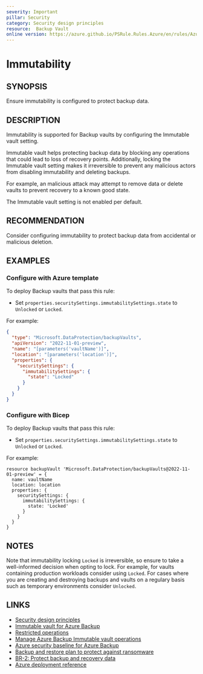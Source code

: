 ```yaml
---
severity: Important
pillar: Security
category: Security design principles
resource:  Backup Vault
online version: https://azure.github.io/PSRule.Rules.Azure/en/rules/Azure.BV.Immutable/
---
```


# Immutability

## SYNOPSIS

Ensure immutability is configured to protect backup data.

## DESCRIPTION

Immutability is supported for Backup vaults by configuring the Immutable vault setting.

Immutable vault helps protecting backup data by blocking any operations that could lead to loss of recovery points.
Additionally, locking the Immutable vault setting makes it irreversible to prevent any malicious actors from disabling immutability and deleting backups.

For example, an malicious attack may attempt to remove data or delete vaults to prevent recovery to a known good state.

The Immutable vault setting is not enabled per default.

## RECOMMENDATION

Consider configuring immutability to protect backup data from accidental or malicious deletion.

## EXAMPLES

### Configure with Azure template

To deploy Backup vaults that pass this rule:

- Set `properties.securitySettings.immutabilitySettings.state` to `Unlocked` or `Locked`.

For example:

```json
{
  "type": "Microsoft.DataProtection/backupVaults",
  "apiVersion": "2022-11-01-preview",
  "name": "[parameters('vaultName')]",
  "location": "[parameters('location')]",
  "properties": {
    "securitySettings": {
      "immutabilitySettings": {
        "state": "Locked"
      }
    }
  }
}
```

### Configure with Bicep

To deploy Backup vaults that pass this rule:

- Set `properties.securitySettings.immutabilitySettings.state` to `Unlocked` or `Locked`.

For example:

```bicep
resource backupVault 'Microsoft.DataProtection/backupVaults@2022-11-01-preview' = {
  name: vaultName
  location: location
  properties: {
    securitySettings: {
      immutabilitySettings: {
        state: 'Locked'
      }
    }
  }
}
```

## NOTES

Note that immutability locking `Locked` is irreversible, so ensure to take a well-informed decision when opting to lock.
For example, for vaults containing production workloads consider using `Locked`.
For cases where you are creating and destroying backups and vaults on a regulary basis such as temporary environments consider `Unlocked`.

## LINKS

- [Security design principles](https://learn.microsoft.com/azure/well-architected/security/security-principles)
- [Immutable vault for Azure Backup](https://learn.microsoft.com/azure/backup/backup-azure-immutable-vault-concept?tabs=backup-vault)
- [Restricted operations](https://learn.microsoft.com/azure/backup/backup-azure-immutable-vault-concept?tabs=backup-vault#restricted-operations)
- [Manage Azure Backup Immutable vault operations](https://learn.microsoft.com/azure/backup/backup-azure-immutable-vault-how-to-manage?tabs=backup-vault)
- [Azure security baseline for Azure Backup](https://learn.microsoft.com/security/benchmark/azure/baselines/backup-security-baseline)
- [Backup and restore plan to protect against ransomware](https://learn.microsoft.com/azure/security/fundamentals/backup-plan-to-protect-against-ransomware)
- [BR-2: Protect backup and recovery data](https://learn.microsoft.com/security/benchmark/azure/mcsb-backup-recovery#br-2-protect-backup-and-recovery-data)
- [Azure deployment reference](https://learn.microsoft.com/azure/templates/microsoft.dataprotection/backupvaults#immutabilitysettings)
